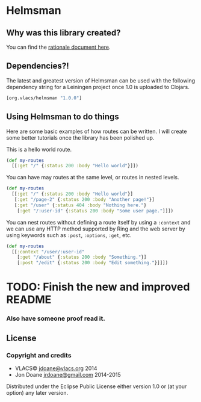 # Helmsman

## Why was this library created?
You can find the [rationale document
here](https://github.com/vlacs/helmsman/blob/f/raw-ring/doc/rationale.md).

## Dependencies?!
The latest and greatest version of Helmsman can be used with the following
dependency string for a Leiningen project once 1.0 is uploaded to Clojars.
```clojure
[org.vlacs/helmsman "1.0.0"]
```

## Using Helmsman to do things

Here are some basic examples of how routes can be written. I will create some
better tutorials once the library has been polished up.

This is a hello world route.
```clojure
(def my-routes
  [[:get "/" {:status 200 :body "Hello world"}]])
```

You can have may routes at the same level, or routes in nested levels.
```clojure
(def my-routes
  [[:get "/" {:status 200 :body "Hello world"}]
   [:get "/page-2" {:status 200 :body "Another page!"}]
   [:get "/user" {:status 404 :body "Nothing here."}
    [:get "/:user-id" {:status 200 :body "Some user page."]]])
```

You can nest routes without defining a route itself by using a ```:context```
and we can use any HTTP method supported by Ring and the web server by using
keywords such as ```:post```, ```:options```, ```:get```, etc.
```clojure
(def my-routes
  [[:context "/user/:user-id"
    [:get "/about" {:status 200 :body "Something."}]
    [:post "/edit" {:status 200 :body "Edit something."}]]])
```

# TODO: Finish the new and improved README
### Also have someone proof read it.

## License

### Copyright and credits
 - VLACS© <jdoane@vlacs.org> 2014
 - Jon Doane <jrdoane@gmail.com> 2014-2015

Distributed under the Eclipse Public License either version 1.0 or (at
your option) any later version.
